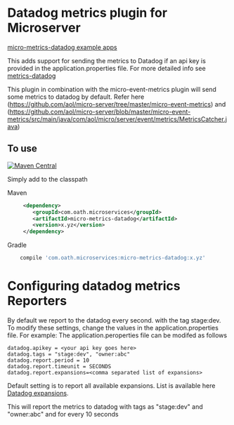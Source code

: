 # Datadog metrics plugin for Microserver

[micro-metrics-datadog example apps](https://github.com/aol/micro-server/tree/master/micro-metrics-datadog/src/test/java/app/datadog/metrics)

This adds support for sending the metrics to Datadog if an api key is provided in the application.properties file. For more detailed info see [metrics-datadog](https://github.com/coursera/metrics-datadog/)

This plugin in combination with the micro-event-metrics plugin will send some metrics to datadog by default. Refer here (https://github.com/aol/micro-server/tree/master/micro-event-metrics) and (https://github.com/aol/micro-server/blob/master/micro-event-metrics/src/main/java/com/aol/micro/server/event/metrics/MetricsCatcher.java)

## To use

[![Maven Central](https://maven-badges.herokuapp.com/maven-central/com.oath.microservices/micro-metrics-datadog/badge.svg)](https://maven-badges.herokuapp.com/maven-central/com.oath.microservices/micro-metrics-datadog)

Simply add to the classpath

Maven 
```xml
     <dependency>
        <groupId>com.oath.microservices</groupId>  
        <artifactId>micro-metrics-datadog</artifactId>
        <version>x.yz</version>
     </dependency>
```     
Gradle
```groovy
    compile 'com.oath.microservices:micro-metrics-datadog:x.yz'
```
    
# Configuring datadog metrics Reporters
 
 By default we report to the datadog every second. with the tag stage:dev. To modify these settings, change the values in the application.properties file.
 For example:
 The application.peroperties file can be modifed as follows
 ```
datadog.apikey = <your api key goes here>
datadog.tags = "stage:dev", "owner:abc"
datadog.report.period = 10
datadog.report.timeunit = SECONDS
datadog.report.expansions=<comma separated list of expansions>
```

Default setting is to report all available expansions. List is available here [Datadog expansions](http://static.javadoc.io/org.coursera/metrics-datadog/1.1.6/org/coursera/metrics/datadog/DatadogReporter.Expansion.html).

This will report the metrics to datadog with tags as "stage:dev" and "owner:abc" and for every 10 seconds


       
		         		  
